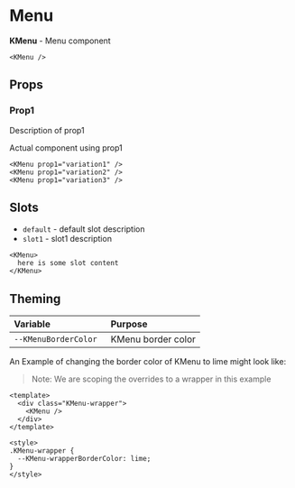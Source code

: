 # Menu

**KMenu** - Menu component

<KMenu :items="[{ title: 'Updated', itemType: 'String', value:'Title1', content:'Some random data to show here' },
{ title: 'Created', itemType: 'Number', value:'Title2', content:'Some random data to show here'   },
{ title: 'Name and description', itemType: 'Number', value:'Title3', content:'Some random data to show here'   },
{ title: 'Status', itemType: 'Number', value:'Title4', content:'Some random data to show here'   }]" />
```vue
<KMenu />
```

## Props
### Prop1
Description of prop1

Actual component using prop1
<KMenu />

```vue
<KMenu prop1="variation1" />
<KMenu prop1="variation2" />
<KMenu prop1="variation3" />
```

## Slots
- `default` - default slot description
- `slot1` - slot1 description

```vue
<KMenu>
  here is some slot content
</KMenu>
```

## Theming
| Variable | Purpose
|:-------- |:-------
| `--KMenuBorderColor `| KMenu border color


An Example of changing the border color of KMenu to lime might look 
like:

> Note: We are scoping the overrides to a wrapper in this example

<template>
  <div class="KMenu-wrapper">
    <KMenu />
  </div>
</template>

```vue
<template>
  <div class="KMenu-wrapper">
    <KMenu />
  </div>
</template>

<style>
.KMenu-wrapper {
  --KMenu-wrapperBorderColor: lime;
}
</style>
```

<style lang="scss">
.KMenu-wrapper {
  --KMenu-wrapperBorderColor: lime;
}
</style>
